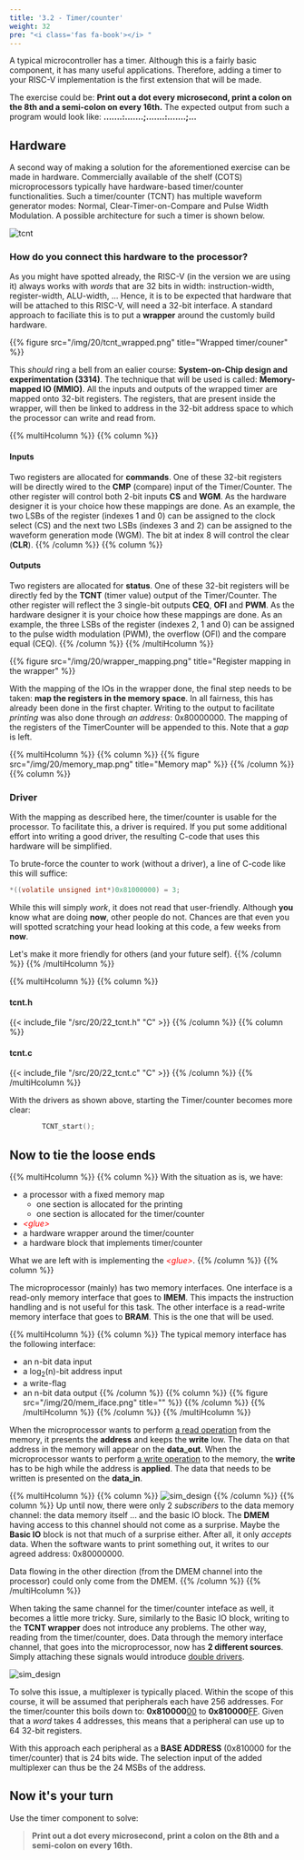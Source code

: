 ```yaml
---
title: '3.2 - Timer/counter'
weight: 32
pre: "<i class='fas fa-book'></i> "
---
```


A typical microcontroller has a timer. Although this is a fairly basic component, it has many useful applications. Therefore, adding a timer to your RISC-V implementation is the first extension that will be made.

The exercise could be: **Print out a dot every microsecond, print a colon on the 8th and a semi-colon on every 16th.** The expected output from such a program would look like: **.......:.......;.......:.......;...**

## Hardware

A second way of making a solution for the aforementioned exercise can be made in hardware. Commercially available of the shelf (COTS) microprocessors typically have hardware-based timer/counter functionalities. Such a timer/counter (TCNT) has multiple waveform generator modes: Normal, Clear-Timer-on-Compare and Pulse Width Modulation. A possible architecture for such a timer is shown below.

![tcnt](/img/20/tcnt.png)

### How do you connect this hardware to the processor?

As you might have spotted already, the RISC-V (in the version we are using it) always works with *words* that are 32 bits in width: instruction-width, register-width, ALU-width, ... Hence, it is to be expected that hardware that will be attached to this RISC-V, will need a 32-bit interface. A standard approach to faciliate this is to put a **wrapper** around the customly build hardware.

{{% figure src="/img/20/tcnt_wrapped.png" title="Wrapped timer/couner" %}}

This *should* ring a bell from an ealier course: **System-on-Chip design and experimentation (3314)**. The technique that will be used is called: **Memory-mapped IO (MMIO)**. All the inputs and outputs of the wrapped timer are mapped onto 32-bit registers. The registers, that are present inside the wrapper, will then be linked to address in the 32-bit address space to which the processor can write and read from.

{{% multiHcolumn %}}
{{% column %}}
#### Inputs
Two registers are allocated for **commands**. One of these 32-bit registers will be directly wired to the **CMP** (compare) input of the Timer/Counter. The other register will control both 2-bit inputs **CS** and **WGM**. As the hardware designer it is your choice how these mappings are done. As an example, the two LSBs of the register (indexes 1 and 0) can be assigned to the clock select (CS) and the next two LSBs (indexes 3 and 2) can be assigned to the waveform generation mode (WGM). The bit at index 8 will control the clear (**CLR**).
{{% /column %}}
{{% column %}}
#### Outputs
Two registers are allocated for **status**. One of these 32-bit registers will be directly fed by the **TCNT** (timer value) output of the Timer/Counter. The other register will reflect the 3 single-bit outputs **CEQ**, **OFl** and **PWM**. As the hardware designer it is your choice how these mappings are done. As an example, the three LSBs of the register (indexes 2, 1 and 0) can be assigned to the pulse width modulation (PWM), the overflow (OFl) and the compare equal (CEQ).
{{% /column %}}
{{% /multiHcolumn %}}

{{% figure src="/img/20/wrapper_mapping.png" title="Register mapping in the wrapper" %}}

With the mapping of the IOs in the wrapper done, the final step needs to be taken: **map the registers in the memory space**. In all fairness, this has already been done in the first chapter. Writing to the output to facilitate *printing* was also done through *an address*: 0x80000000. The mapping of the registers of the TimerCounter will be appended to this. Note that a *gap* is left.

{{% multiHcolumn %}}
{{% column %}}
{{% figure src="/img/20/memory_map.png" title="Memory map" %}}
{{% /column %}}
{{% column %}}
### Driver
With the mapping as described here, the timer/counter is usable for the processor. To facilitate this, a driver is required. If you put some additional effort into writing a good driver, the resulting C-code that uses this hardware will be simplified.

To brute-force the counter to work (without a driver), a line of C-code like this will suffice:
```C
*((volatile unsigned int*)0x81000000) = 3;
```

While this will simply *work*, it does not read that user-friendly. Although **you** know what are doing **now**, other people do not. Chances are that even you will spotted scratching your head looking at this code, a few weeks from **now**.

Let's make it more friendly for others (and your future self).
{{% /column %}}
{{% /multiHcolumn %}}

{{% multiHcolumn %}}
{{% column %}}
#### tcnt.h
{{< include_file "/src/20/22_tcnt.h" "C" >}}
{{% /column %}}
{{% column %}}
#### tcnt.c
{{< include_file "/src/20/22_tcnt.c" "C" >}}
{{% /column %}}
{{% /multiHcolumn %}}

With the drivers as shown above, starting the Timer/counter becomes more clear:

```C
		TCNT_start();
```

## Now to tie the loose ends

{{% multiHcolumn %}}
{{% column %}}
With the situation as is, we have:

* a processor with a fixed memory map
  * one section is allocated for the printing
  * one section is allocated for the timer/counter
* <span style="color: red; font-style: italic">&lt;glue&gt;</span>
* a hardware wrapper around the timer/counter
* a hardware block that implements timer/counter

What we are left with is implementing the <span style="color: red; font-style: italic">&lt;glue&gt;</span>.
{{% /column %}}
{{% column %}}

The microprocessor (mainly) has two memory interfaces. One interface is a read-only memory interface that goes to **IMEM**. This impacts the instruction handling and is not useful for this task. The other interface is a read-write memory interface that goes to **BRAM**. This is the one that will be used.

{{% multiHcolumn %}}
{{% column %}}
The typical memory interface has the following interface:
* an n-bit data input
* a log<sub>2</sub>(n)-bit address input
* a write-flag
* an n-bit data output
{{% /column %}}
{{% column %}}
{{% figure src="/img/20/mem_iface.png" title="" %}}
{{% /column %}}
{{% /multiHcolumn %}}
{{% /column %}}
{{% /multiHcolumn %}}

When the microprocessor wants to perform <u>a read operation</u> from the memory, it presents the **address** and keeps the **write** low. The data on that address in the memory will appear on the **data_out**. When the microprocessor wants to perform <u>a write operation</u> to the memory, the **write** has to be high while the address is **applied**. The data that needs to be written is presented on the **data_in**.

{{% multiHcolumn %}}
{{% column %}}
![sim_design](/img/20/sim_design_1.png)
{{% /column %}}
{{% column %}}
Up until now, there were only 2 *subscribers* to the data memory channel: the data memory itself ... and the basic IO block. The **DMEM** having access to this channel should not come as a surprise. Maybe the **Basic IO** block is not that much of a surprise either. After all, it only *accepts* data. When the software wants to print something out, it writes to our agreed address: 0x80000000.

Data flowing in the other direction (from the DMEM channel into the processor) could only come from the DMEM.
{{% /column %}}
{{% /multiHcolumn %}}

When taking the same channel for the timer/counter inteface as well, it becomes a little more tricky. Sure, similarly to the Basic IO block, writing to the **TCNT wrapper** does not introduce any problems. The other way, reading from the timer/counter, does. Data through the memory interface channel, that goes into the microprocessor, now has **2 different sources**. Simply attaching these signals would introduce <u>double drivers</u>.

![sim_design](/img/20/sim_design.png)

To solve this issue, a multiplexer is typically placed. Within the scope of this course, it will be assumed that peripherals each have 256 addresses. For the timer/counter this boils down to: **0x810000**<u>00</u> to **0x810000**<u>FF</u>. Given that a *word* takes 4 addresses, this means that a peripheral can use up to 64 32-bit registers.

With this approach each peripheral as a **BASE ADDRESS** (0x810000 for the timer/counter) that is 24 bits wide. The selection input of the added multiplexer can thus be the 24 MSBs of the address.

## Now it's your turn 

Use the timer component to solve: 
> **Print out a dot every microsecond, print a colon on the 8th and a semi-colon on every 16th.**